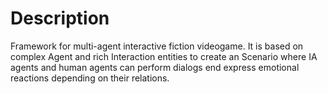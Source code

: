 # Description

Framework for multi-agent interactive fiction videogame.
It is based on complex Agent and rich Interaction entities to create an Scenario where IA agents and human agents can perform dialogs end express emotional reactions depending on their relations.